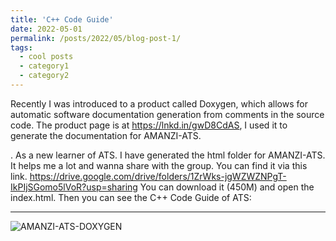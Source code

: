 ```yaml
---
title: 'C++ Code Guide'
date: 2022-05-01
permalink: /posts/2022/05/blog-post-1/
tags:
  - cool posts
  - category1
  - category2
---
```


Recently I was introduced to a product called Doxygen, which allows for automatic software documentation generation from comments in the source code. The product page is at https://lnkd.in/gwD8CdAS, I used it to generate the documentation for AMANZI-ATS.

.
As a new learner of ATS. I have generated the html folder for AMANZI-ATS. It helps me a lot and wanna share with the group.
You can find it via this link. https://drive.google.com/drive/folders/1ZrWks-jgWZWZNPgT-IkPIjSGomo5lVoR?usp=sharing  You can download it (450M) and open the index.html. Then you can see the C++ Code Guide of ATS:

------
![AMANZI-ATS-DOXYGEN](https://user-images.githubusercontent.com/21980320/167267630-63d4df4e-912a-4971-a6ea-93c17b132e4c.png)
